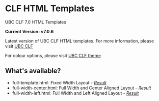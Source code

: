 CLF HTML Templates
==================

UBC CLF 7.0 HTML Templates

**Current Version: v7.0.6**

Latest version of UBC CLF HTML templates. For more information, please visit [UBC CLF](http://clf.ubc.ca)

For colour options, please visit [UBC CLF theme](http://clf.ubc.ca/implementing-the-clf/#theme)

What's available?
-----------------
* full-template.html: Fixed Width Layout - *[Result](http://clf.ubc.ca/theme-options/full-template.html)*
* full-width-center.html: Full Width and Center Aligned Layout - *[Result](http://clf.ubc.ca/theme-options/full-width-centered-template.html)*
* full-width-left.html: Full Width and Left Aligned Layout - *[Result](http://clf.ubc.ca/theme-options/full-width-left-template.html)*


